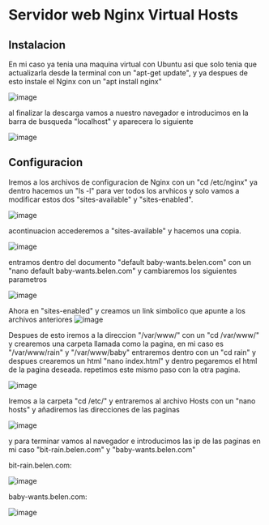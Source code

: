 # Servidor web Nginx Virtual Hosts

## Instalacion

En mi caso ya tenia una maquina virtual con Ubuntu asi que solo tenia que actualizarla desde la terminal con un "apt-get update", y ya despues de esto instale el Nginx con un "apt install nginx" 

![image](https://user-images.githubusercontent.com/91567318/166507484-1ee25cce-5160-4d03-98ac-7d0cd370e324.png)

al finalizar la descarga vamos a nuestro navegador e introducimos en la barra de busqueda "localhost" y aparecera lo siguiente

![image](https://user-images.githubusercontent.com/91567318/166507626-33f67d6c-e940-4be7-a47d-32c973742933.png)

## Configuracion
Iremos a los archivos de configuracion de Nginx con un "cd /etc/nginx" ya dentro hacemos un "ls -l" para ver todos los arvhicos y solo vamos a modificar estos dos "sites-available" y "sites-enabled".

![image](https://user-images.githubusercontent.com/91567318/166508431-16ceb5a3-3d31-4da9-adc1-d72092d19a2f.png)

acontinuacion accederemos a "sites-available" y hacemos una copia.

![image](https://user-images.githubusercontent.com/91567318/166511125-5f8533d4-efd6-4fc9-a3f3-e66bbdf48ea8.png)

entramos dentro del documento "default baby-wants.belen.com" con un "nano default baby-wants.belen.com" y cambiaremos los siguientes parametros

![image](https://user-images.githubusercontent.com/91567318/166515526-b9f7d1ea-1a74-466e-93c0-ee157295a1ba.png)

Ahora en "sites-enabled" y creamos un link simbolico que apunte a los archivos anteriores
![image](https://user-images.githubusercontent.com/91567318/166516511-81179bf9-f146-47ee-aa99-349dec8316a2.png)

Despues de esto iremos a la direccion "/var/www/" con un "cd /var/www/" y crearemos una carpeta llamada como la pagina, en mi caso es "/var/www/rain" y "/var/www/baby" entraremos dentro con un "cd rain" y despues crearemos un html "nano index.html" y dentro pegaremos el html de la pagina deseada. repetimos este mismo paso con la otra pagina.

![image](https://user-images.githubusercontent.com/91567318/166521551-67fda290-5f54-4dfa-96fa-3bde19813288.png)
 
Iremos a la carpeta "cd /etc/" y entraremos al archivo Hosts con un "nano hosts" y añadiremos las direcciones de las paginas

![image](https://user-images.githubusercontent.com/91567318/166519230-6cc90b7a-ad4e-489f-9516-0a6de72bb1ee.png)

y para terminar vamos al navegador e introducimos las ip de las paginas en mi caso "bit-rain.belen.com" y "baby-wants.belen.com"

bit-rain.belen.com:

![image](https://user-images.githubusercontent.com/91567318/166521622-28fa5f5f-3ea4-4c3d-8f47-c83553029027.png)

baby-wants.belen.com:

![image](https://user-images.githubusercontent.com/91567318/166521672-f2686f57-acf5-4cef-86ad-575f6e39d779.png)
